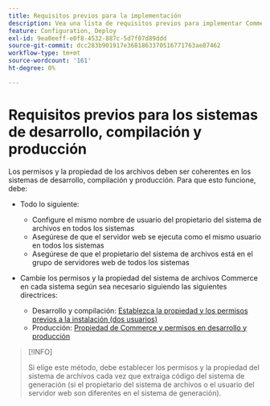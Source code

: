 ```yaml
---
title: Requisitos previos para la implementación
description: Vea una lista de requisitos previos para implementar Commerce en un sistema de desarrollo, compilación o producción.
feature: Configuration, Deploy
exl-id: 9ea0eeff-e0f8-4532-887c-5d7f07d89ddd
source-git-commit: dcc283b901917e3681863370516771763ae87462
workflow-type: tm+mt
source-wordcount: '161'
ht-degree: 0%

---
```


# Requisitos previos para los sistemas de desarrollo, compilación y producción

Los permisos y la propiedad de los archivos deben ser coherentes en los sistemas de desarrollo, compilación y producción. Para que esto funcione, debe:

- Todo lo siguiente:

   - Configure el mismo nombre de usuario del propietario del sistema de archivos en todos los sistemas
   - Asegúrese de que el servidor web se ejecuta como el mismo usuario en todos los sistemas
   - Asegúrese de que el propietario del sistema de archivos está en el grupo de servidores web de todos los sistemas

- Cambie los permisos y la propiedad del sistema de archivos Commerce en cada sistema según sea necesario siguiendo las siguientes directrices:

   - Desarrollo y compilación: [Establezca la propiedad y los permisos previos a la instalación (dos usuarios)](file-system-permissions.md#set-up-two-owners-for-default-or-developer-mode)
   - Producción: [Propiedad de Commerce y permisos en desarrollo y producción](file-system-permissions.md)

>[!INFO]
>
>Si elige este método, debe establecer los permisos y la propiedad del sistema de archivos cada vez que extraiga código del sistema de generación (si el propietario del sistema de archivos o el usuario del servidor web son diferentes en el sistema de generación).
